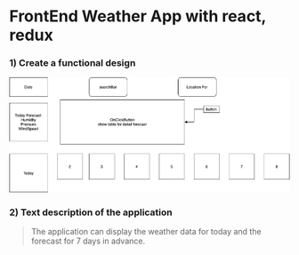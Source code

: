 # FrontEnd Weather App with react, redux 

### 1) Create a functional design

![Schema](/diagram.png)

### 2) Text description of the application

>The application can display the weather data for today and the forecast for 7 days in advance.


